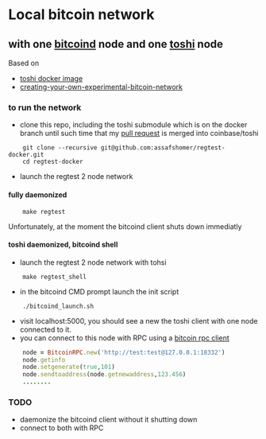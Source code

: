 # Local bitcoin network 
## with one [bitcoind](https://en.bitcoin.it/wiki/Bitcoind) node and one [toshi](https://toshi.io) node
Based on 
- [toshi docker image](http://www.soroushjp.com/2014/10/15/deploying-your-own-toshi-api-bitcoin-node-using-coreos-docker-aws/)
- [creating-your-own-experimental-bitcoin-network](http://geraldkaszuba.com/creating-your-own-experimental-bitcoin-network/)

### to run the network
- clone this repo, including the toshi submodule which is on the docker branch until such time that my [pull request](https://github.com/coinbase/toshi/pull/131) is merged into coinbase/toshi
```Batchfile
	git clone --recursive git@github.com:assafshomer/regtest-docker.git
	cd regtest-docker 	
```
- launch the regtest 2 node network

#### fully daemonized
```Batchfile
	make regtest
```
Unfortunately, at the moment the bitcoind client shuts down immediatly

#### toshi daemonized, bitcoind shell
- launch the regtest 2 node network with tohsi 
```Batchfile
	make regtest_shell
```
- in the bitcoind CMD prompt launch the init script
```Batchfile
	./bitcoind_launch.sh
```
- visit localhost:5000, you should see a new the toshi client with one node connected to it.
- you can connect to this node with RPC using a [bitcoin rpc client](https://en.bitcoin.it/wiki/API_reference_(JSON-RPC)#Ruby)
```Ruby
	node = BitcoinRPC.new('http://test:test@127.0.0.1:18332')
	node.getinfo
	node.setgenerate(true,101)
	node.sendtoaddress(node.getnewaddress,123.456)
	........
```


### TODO
- daemonize the bitcoind client without it shutting down
- connect to both with RPC